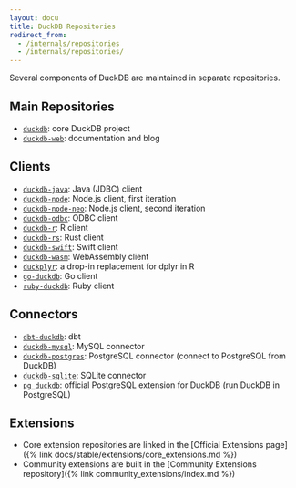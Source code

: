 ```yaml
---
layout: docu
title: DuckDB Repositories
redirect_from:
  - /internals/repositories
  - /internals/repositories/
---
```


Several components of DuckDB are maintained in separate repositories.

## Main Repositories

* [`duckdb`](https://github.com/duckdb/duckdb): core DuckDB project
* [`duckdb-web`](https://github.com/duckdb/duckdb-web): documentation and blog

## Clients

* [`duckdb-java`](https://github.com/duckdb/duckdb-java): Java (JDBC) client
* [`duckdb-node`](https://github.com/duckdb/duckdb-node): Node.js client, first iteration
* [`duckdb-node-neo`](https://github.com/duckdb/duckdb-node-neo): Node.js client, second iteration
* [`duckdb-odbc`](https://github.com/duckdb/duckdb-odbc): ODBC client
* [`duckdb-r`](https://github.com/duckdb/duckdb-r): R client
* [`duckdb-rs`](https://github.com/duckdb/duckdb-rs): Rust client
* [`duckdb-swift`](https://github.com/duckdb/duckdb-swift): Swift client
* [`duckdb-wasm`](https://github.com/duckdb/duckdb-wasm): WebAssembly client
* [`duckplyr`](https://github.com/tidyverse/duckplyr): a drop-in replacement for dplyr in R
* [`go-duckdb`](https://github.com/marcboeker/go-duckdb): Go client
* [`ruby-duckdb`](https://github.com/suketa/ruby-duckdb): Ruby client

## Connectors

* [`dbt-duckdb`](https://github.com/duckdb/dbt-duckdb): dbt
* [`duckdb-mysql`](https://github.com/duckdb/duckdb-mysql): MySQL connector
* [`duckdb-postgres`](https://github.com/duckdb/duckdb-postgres): PostgreSQL connector (connect to PostgreSQL from DuckDB)
* [`duckdb-sqlite`](https://github.com/duckdb/duckdb-sqlite): SQLite connector
* [`pg_duckdb`](https://github.com/duckdb/pg_duckdb): official PostgreSQL extension for DuckDB (run DuckDB in PostgreSQL)

## Extensions

* Core extension repositories are linked in the [Official Extensions page]({% link docs/stable/extensions/core_extensions.md %})
* Community extensions are built in the [Community Extensions repository]({% link community_extensions/index.md %})
